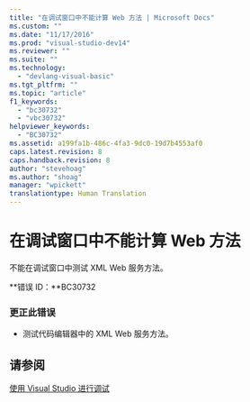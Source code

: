 ```yaml
---
title: "在调试窗口中不能计算 Web 方法 | Microsoft Docs"
ms.custom: ""
ms.date: "11/17/2016"
ms.prod: "visual-studio-dev14"
ms.reviewer: ""
ms.suite: ""
ms.technology: 
  - "devlang-visual-basic"
ms.tgt_pltfrm: ""
ms.topic: "article"
f1_keywords: 
  - "bc30732"
  - "vbc30732"
helpviewer_keywords: 
  - "BC30732"
ms.assetid: a199fa1b-486c-4fa3-9dc0-19d7b4553af0
caps.latest.revision: 8
caps.handback.revision: 8
author: "stevehoag"
ms.author: "shoag"
manager: "wpickett"
translationtype: Human Translation
---
```

# 在调试窗口中不能计算 Web 方法
不能在调试窗口中测试 XML Web 服务方法。  
  
 **错误 ID：**BC30732  
  
### 更正此错误  
  
-   测试代码编辑器中的 XML Web 服务方法。  
  
## 请参阅  
 [使用 Visual Studio 进行调试](/visual-studio/debugger/debugging-in-visual-studio)